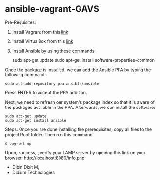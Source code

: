 # ansible-vagrant-GAVS

Pre-Requisites:
1. Install Vagrant from this <a href="https://www.vagrantup.com/downloads.html ">link</a>
2. Install VirtualBox from this <a href="https://www.virtualbox.org/wiki/Linux_Downloads">link</a>  
3. Install Ansible by using these commands

    sudo apt-get update
    sudo apt-get install software-properties-common

Once the package is installed, we can add the Ansible PPA by typing the following command:

    sudo apt-add-repository ppa:ansible/ansible

Press ENTER to accept the PPA addition.

Next, we need to refresh our system's package index so that it is aware of the packages available in the PPA. Afterwards, we can install the software:

    sudo apt-get update
    sudo apt-get install ansible
    

Steps:
Once you are done installing the prerequisites, copy all files to the project Root folder.
Then run this command

    $ vagrant up

Upon, success, , verify your LAMP server by opening this link on your browser: http://localhost:8080/info.php

- Dibin Dixit M,
- Didium Technologies
